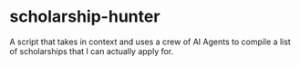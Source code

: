 # scholarship-hunter
A script that takes in context and uses a crew of AI Agents to compile a list of scholarships that I can actually apply for.
